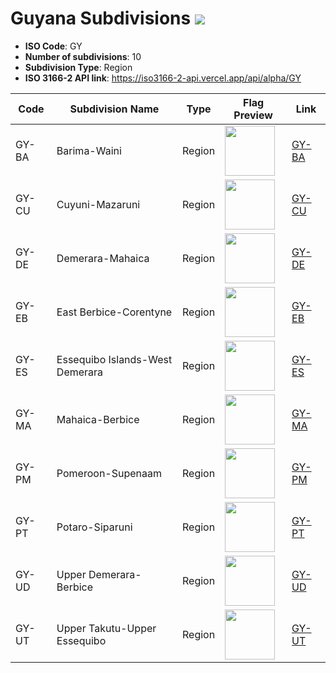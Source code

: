 # Guyana Subdivisions ![](https://flagcdn.com/h40/gy.png)

- **ISO Code**: GY
- **Number of subdivisions**: 10
- **Subdivision Type**: Region
- **ISO 3166-2 API link**: https://iso3166-2-api.vercel.app/api/alpha/GY

| Code  | Subdivision Name         | Type | Flag Preview | Link |
|-------|--------------------------|--------------| -------------- |----------|
| GY-BA | Barima-Waini | Region | <img src='None' height='80'> | [GY-BA](https://github.com/amckenna41/iso3166-flag-icons/blob/main/iso3166-2-icons/GY/GY-BA.png) |
| GY-CU | Cuyuni-Mazaruni | Region | <img src='None' height='80'> | [GY-CU](https://github.com/amckenna41/iso3166-flag-icons/blob/main/iso3166-2-icons/GY/GY-CU.svg) |
| GY-DE | Demerara-Mahaica | Region | <img src='None' height='80'> | [GY-DE](https://github.com/amckenna41/iso3166-flag-icons/blob/main/iso3166-2-icons/GY/GY-DE.svg) |
| GY-EB | East Berbice-Corentyne | Region | <img src='None' height='80'> | [GY-EB](https://github.com/amckenna41/iso3166-flag-icons/blob/main/iso3166-2-icons/GY/GY-EB.svg) |
| GY-ES | Essequibo Islands-West Demerara | Region | <img src='None' height='80'> | [GY-ES](https://github.com/amckenna41/iso3166-flag-icons/blob/main/iso3166-2-icons/GY/GY-ES.svg) |
| GY-MA | Mahaica-Berbice | Region | <img src='None' height='80'> | [GY-MA](https://github.com/amckenna41/iso3166-flag-icons/blob/main/iso3166-2-icons/GY/GY-MA.svg) |
| GY-PM | Pomeroon-Supenaam | Region | <img src='None' height='80'> | [GY-PM](https://github.com/amckenna41/iso3166-flag-icons/blob/main/iso3166-2-icons/GY/GY-PM.svg) |
| GY-PT | Potaro-Siparuni | Region | <img src='None' height='80'> | [GY-PT](https://github.com/amckenna41/iso3166-flag-icons/blob/main/iso3166-2-icons/GY/GY-PT.svg) |
| GY-UD | Upper Demerara-Berbice | Region | <img src='None' height='80'> | [GY-UD](https://github.com/amckenna41/iso3166-flag-icons/blob/main/iso3166-2-icons/GY/GY-UD.svg) |
| GY-UT | Upper Takutu-Upper Essequibo | Region | <img src='None' height='80'> | [GY-UT](https://github.com/amckenna41/iso3166-flag-icons/blob/main/iso3166-2-icons/GY/GY-UT.svg) |
